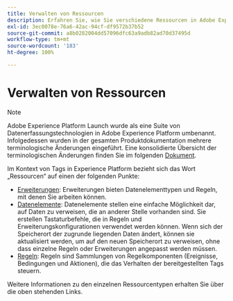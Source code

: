 ```yaml
---
title: Verwalten von Ressourcen
description: Erfahren Sie, wie Sie verschiedene Ressourcen in Adobe Experience Platform verwalten, einschließlich Erweiterungen, Datenelementen und Regeln.
exl-id: 3ec0078e-76a6-42ac-94cf-df9572b37b52
source-git-commit: a8b0282004dd57096dfc63a9adb82ad70d37495d
workflow-type: tm+mt
source-wordcount: '183'
ht-degree: 100%

---
```


# Verwalten von Ressourcen

>[!NOTE]
>
>Adobe Experience Platform Launch wurde als eine Suite von Datenerfassungstechnologien in Adobe Experience Platform umbenannt. Infolgedessen wurden in der gesamten Produktdokumentation mehrere terminologische Änderungen eingeführt. Eine konsolidierte Übersicht der terminologischen Änderungen finden Sie im folgenden [Dokument](../../term-updates.md).

Im Kontext von Tags in Experience Platform bezieht sich das Wort „Ressourcen“ auf einen der folgenden Punkte:

* [Erweiterungen](extensions/overview.md): Erweiterungen bieten Datenelementtypen und Regeln, mit denen Sie arbeiten können.
* [Datenelemente](data-elements.md): Datenelemente stellen eine einfache Möglichkeit dar, auf Daten zu verweisen, die an anderer Stelle vorhanden sind. Sie erstellen Tastaturbefehle, die in Regeln und Erweiterungskonfigurationen verwendet werden können. Wenn sich der Speicherort der zugrunde liegenden Daten ändert, können sie aktualisiert werden, um auf den neuen Speicherort zu verweisen, ohne dass einzelne Regeln oder Erweiterungen angepasst werden müssen.
* [Regeln](rules.md): Regeln sind Sammlungen von Regelkomponenten (Ereignisse, Bedingungen und Aktionen), die das Verhalten der bereitgestellten Tags steuern.

Weitere Informationen zu den einzelnen Ressourcentypen erhalten Sie über die oben stehenden Links.
